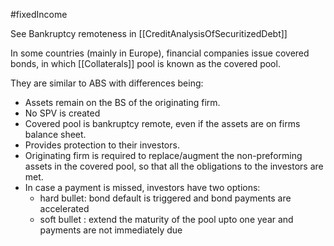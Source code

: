 #fixedIncome 

See Bankruptcy remoteness in [[CreditAnalysisOfSecuritizedDebt]]

In some countries (mainly in Europe), financial companies issue covered bonds, in which [[Collaterals]] pool is known as the covered pool. 

They are similar to ABS with differences being: 
- Assets remain on the BS of the originating firm.
-  No SPV is created 
- Covered pool is bankruptcy remote, even if the assets are on firms balance sheet. 
- Provides protection to their investors. 
- Originating firm is required to replace/augment the non-preforming assets in the covered pool, so that all the obligations to the investors are met. 
- In case a payment is missed, investors have two options: 
	- hard bullet: bond default is triggered and bond payments are accelerated
	- soft bullet : extend the maturity of the pool upto one year and payments are not immediately due